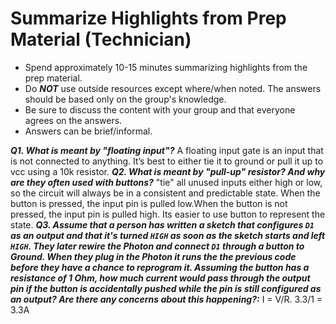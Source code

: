 
# Summarize Highlights from Prep Material (Technician)

- Spend approximately 10-15 minutes summarizing highlights from the prep material.
- Do ***NOT*** use outside resources except where/when noted.  The answers should be based only on the group's knowledge.
- Be sure to discuss the content with your group and that everyone agrees on the answers.
- Answers can be brief/informal.


***Q1. What is meant by "floating input"?***
A floating input gate is an input that is not connected to anything. It’s best to either tie it to ground or pull it up to vcc using a 10k resistor.
***Q2. What is meant by "pull-up" resistor?  And why are they often used with buttons?***
 "tie" all unused inputs either high or low, so the circuit will always be in a consistent and predictable state.
 When the button is pressed, the input pin is pulled low.When the button is not pressed, the input pin is pulled high. Its easier to use button to represent the state.
***Q3. Assume that a person has written a sketch that configures `D1` as an output and that it's turned `HIGH` as soon as the sketch starts and left `HIGH`.  They later rewire the Photon and connect `D1` through a button to Ground.  When they plug in the Photon it runs the the previous code before they have a chance to reprogram it.  Assuming the button has a resistance of 1 Ohm, how much current would pass through the output pin if the button is accidentally pushed while the pin is still configured as an output?  Are there any concerns about this happening?:***
I = V/R.  3.3/1 = 3.3A
